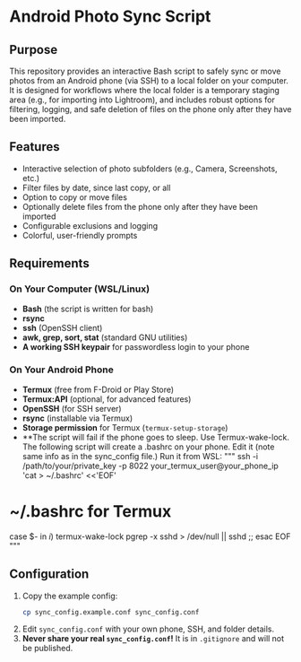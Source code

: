 # Android Photo Sync Script

## Purpose

This repository provides an interactive Bash script to safely sync or move photos from an Android phone (via SSH) to a local folder on your computer.  
It is designed for workflows where the local folder is a temporary staging area (e.g., for importing into Lightroom), and includes robust options for filtering, logging, and safe deletion of files on the phone only after they have been imported.

## Features

- Interactive selection of photo subfolders (e.g., Camera, Screenshots, etc.)
- Filter files by date, since last copy, or all
- Option to copy or move files
- Optionally delete files from the phone only after they have been imported
- Configurable exclusions and logging
- Colorful, user-friendly prompts

## Requirements

### On Your Computer (WSL/Linux)
- **Bash** (the script is written for bash)
- **rsync**
- **ssh** (OpenSSH client)
- **awk, grep, sort, stat** (standard GNU utilities)
- **A working SSH keypair** for passwordless login to your phone

### On Your Android Phone
- **Termux** (free from F-Droid or Play Store)
- **Termux:API** (optional, for advanced features)
- **OpenSSH** (for SSH server)
- **rsync** (installable via Termux)
- **Storage permission** for Termux (`termux-setup-storage`)
- **The script will fail if the phone goes to sleep. Use Termux-wake-lock.
The following script will create a .bashrc on your phone. Edit it (note same info as in the sync_config file.) Run it from WSL:
""" 
ssh -i /path/to/your/private_key -p 8022 your_termux_user@your_phone_ip 'cat > ~/.bashrc' <<'EOF'
# ~/.bashrc for Termux

case $- in
  *i*)
    termux-wake-lock
    pgrep -x sshd > /dev/null || sshd
    ;;
esac
EOF
"""

## Configuration

1. Copy the example config:
   ```sh
   cp sync_config.example.conf sync_config.conf
   ```
2. Edit `sync_config.conf` with your own phone, SSH, and folder details.
3. **Never share your real `sync_config.conf`!** It is in `.gitignore` and will not be published.